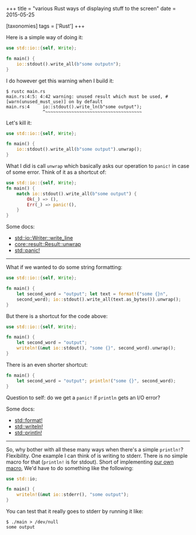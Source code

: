 +++
title = "various Rust ways of displaying stuff to the screen"
date = 2015-05-25

[taxonomies]
tags = ['Rust']
+++

Here is a simple way of doing it:

```rust
use std::io::{self, Write};

fn main() {
    io::stdout().write_all(b"some outputn");
}
```

I do however get this warning when I build it:

    $ rustc main.rs
    main.rs:4:5: 4:42 warning: unused result which must be used, #[warn(unused_must_use)] on by default
    main.rs:4     io::stdout().write_ln(b"some output");
                  ^~~~~~~~~~~~~~~~~~~~~~~~~~~~~~~~~~~~~~

Let's kill it:

```rust
use std::io::{self, Write};

fn main() {
    io::stdout().write_all(b"some output").unwrap();
}
```

What I did is call `unwrap` which basically asks our operation to
`panic!` in case of some error. Think of it as a shortcut of:

```rust
use std::io::{self, Write};
fn main() {
    match io::stdout().write_all(b"some output") {
        Ok(_) => (),
        Err(_) => panic!(),
    }
}
```

Some docs:

-   [std::io::Writer::write_line]
-   [core::result::Result::unwrap]
-   [std::panic!]

---

What if we wanted to do some string formatting:

```rust
use std::io::{self, Write};

fn main() {
    let second_word = "output"; let text = format!("some {}n",
    second_word); io::stdout().write_all(text.as_bytes()).unwrap();
}
```

But there is a shortcut for the code above:

```rust
use std::io::{self, Write};

fn main() {
    let second_word = "output";
    writeln!(&mut io::stdout(), "some {}", second_word).unwrap();
}
```

There is an even shorter shortcut:

```rust
fn main() {
    let second_word = "output"; println!("some {}", second_word);
}
```

Question to self: do we get a `panic!` if `println` gets an I/O error?

Some docs:

-   [std::format!]
-   [std::writeln!]
-   [std::println!]

---

So, why bother with all these many ways when there's a simple
`println!`? Flexibility. One example I can think of is writing to
stderr. There is no simple macro for that (`println!` is for stdout).
Short of implementing [our own macro], We'd have to do something like
the following:

```rust
use std::io;

fn main() {
    writeln!(&mut io::stderr(), "some output");
}
```

You can test that it really goes to stderr by running it like:

    $ ./main > /dev/null
    some output

[std::io::Writer::write_line]: http://doc.rust-lang.org/std/io/trait.Write.html#method.write_all
[core::result::Result::unwrap]: http://doc.rust-lang.org/std/result/enum.Result.html#method.unwrap
[std::panic!]: http://doc.rust-lang.org/std/macro.panic!.html
[std::format!]: http://doc.rust-lang.org/std/macro.format!.html
[std::writeln!]: http://doc.rust-lang.org/std/macro.writeln!.html
[std::println!]: http://doc.rust-lang.org/std/macro.println!.html
[our own macro]: http://stackoverflow.com/a/27590832/321731
